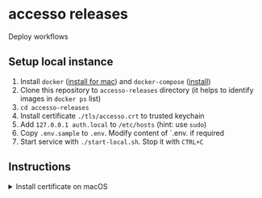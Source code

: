 # accesso releases

Deploy workflows

## Setup local instance

1. Install `docker` ([install for mac](https://docs.docker.com/docker-for-mac/install/)) and `docker-compose` ([install](https://docs.docker.com/compose/install/))
1. Clone this repository to `accesso-releases` directory (it helps to identify images in `docker ps` list)
1. `cd accesso-releases`
1. Install certificate `./tls/accesso.crt` to trusted keychain
1. Add `127.0.0.1 auth.local` to `/etc/hosts` (hint: use `sudo`)
1. Copy `.env.sample` to `.env`. Modify content of `.env. if required
1. Start service with `./start-local.sh`. Stop it with `CTRL+C`

## Instructions

<details><summary>Install certificate on macOS</summary>
  <ol>
    <li>Open <code>./tls/accesso.crt</code> with Keychain Access</li>
    <li>Select <code>System</code> keychain and press "Add"</li>
    <li>Open <code>System</code> keychain in Keychain Access, double click on <code>auth.local</code> item</li>
    <li>Expand "Trust" section, and change "When using this certificate" property to "Always trust"</li>
    <li>Close <code>auth.local</code> window and approve changes with password or Touch ID</li>
    <li>Icon on <code>auth.local</code> item in Keychain Access window should have small plus icon inside</li>
  </ol>
</details>
